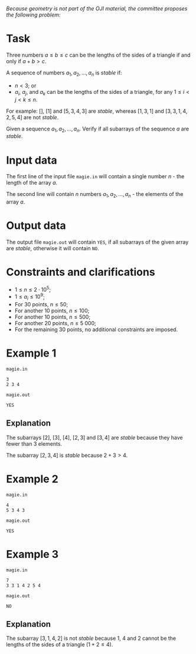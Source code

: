 *Because geometry is not part of the OJI material, the committee proposes the following problem:*

# Task

Three numbers $a \le b \le c$ can be the lengths of the sides of a triangle if and only if $a+b>c$. 

A sequence of numbers $a_1,a_2,\ldots,a_n$ is *stable* if:

- $n < 3$; or 
- $a_i$, $a_j$, and $a_k$ can be the lengths of the sides of a triangle, for any $1 \le i < j < k \le n$.

For example: $[]$, $[1]$ and $[5,3,4,3]$ are *stable*, whereas $[1,3,1]$ and $[3,3,1,4,2,5,4]$ are not *stable*. 

Given a sequence $a_1,a_2,\ldots,a_n$. Verify if all subarrays of the sequence $a$ are *stable*.

# Input data

The first line of the input file `magie.in` will contain a single number $n$ - the length of the array $a$.

The second line will contain $n$ numbers $a_1,a_2,\ldots,a_n$ - the elements of the array $a$.

# Output data

The output file `magie.out` will contain `YES`, if all subarrays of the given array are *stable*, otherwise it will contain `NO`.

# Constraints and clarifications

- $1 \le n \le 2 \cdot 10^5$;
- $1 \le a_i \le 10^9$;
- For $30$ points, $n \le 50$;
- For another $10$ points, $n \le 100$;
- For another $10$ points, $n \le 500$;
- For another $20$ points, $n \le 5 \ 000$;
- For the remaining $30$ points, no additional constraints are imposed.

# Example 1

`magie.in`
```
3
2 3 4
```

`magie.out`
```
YES
```

## Explanation

The subarrays $[2]$, $[3]$, $[4]$, $[2,3]$ and $[3,4]$ are *stable* because they have fewer than $3$ elements. 

The subarray $[2,3,4]$ is *stable* because $2+3 > 4$.

# Example 2

`magie.in`
```
4
5 3 4 3
```

`magie.out`
```
YES
```

# Example 3

`magie.in`
```
7
3 3 1 4 2 5 4
```

`magie.out`
```
NO
```

## Explanation

The subarray $[3,1,4,2]$ is not *stable* because $1$, $4$ and $2$ cannot be the lengths of the sides of a triangle ($1+2 \le 4$).